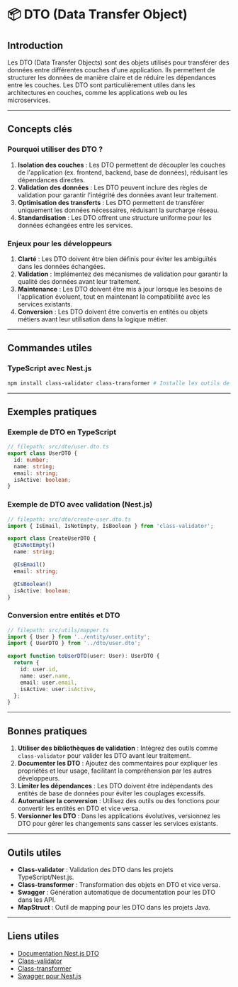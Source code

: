 # 📦 DTO (Data Transfer Object)

## Introduction

Les DTO (Data Transfer Objects) sont des objets utilisés pour transférer des données entre différentes couches d'une application. Ils permettent de structurer les données de manière claire et de réduire les dépendances entre les couches. Les DTO sont particulièrement utiles dans les architectures en couches, comme les applications web ou les microservices.

---

## Concepts clés

### Pourquoi utiliser des DTO ?

1. **Isolation des couches** : Les DTO permettent de découpler les couches de l'application (ex. frontend, backend, base de données), réduisant les dépendances directes.
2. **Validation des données** : Les DTO peuvent inclure des règles de validation pour garantir l'intégrité des données avant leur traitement.
3. **Optimisation des transferts** : Les DTO permettent de transférer uniquement les données nécessaires, réduisant la surcharge réseau.
4. **Standardisation** : Les DTO offrent une structure uniforme pour les données échangées entre les services.

### Enjeux pour les développeurs

1. **Clarté** : Les DTO doivent être bien définis pour éviter les ambiguïtés dans les données échangées.
2. **Validation** : Implémentez des mécanismes de validation pour garantir la qualité des données avant leur traitement.
3. **Maintenance** : Les DTO doivent être mis à jour lorsque les besoins de l'application évoluent, tout en maintenant la compatibilité avec les services existants.
4. **Conversion** : Les DTO doivent être convertis en entités ou objets métiers avant leur utilisation dans la logique métier.

---

## Commandes utiles

### TypeScript avec Nest.js

```bash
npm install class-validator class-transformer # Installe les outils de validation pour les DTO
```

---

## Exemples pratiques

### Exemple de DTO en TypeScript

```typescript
// filepath: src/dto/user.dto.ts
export class UserDTO {
  id: number;
  name: string;
  email: string;
  isActive: boolean;
}
```

### Exemple de DTO avec validation (Nest.js)

```typescript
// filepath: src/dto/create-user.dto.ts
import { IsEmail, IsNotEmpty, IsBoolean } from 'class-validator';

export class CreateUserDTO {
  @IsNotEmpty()
  name: string;

  @IsEmail()
  email: string;

  @IsBoolean()
  isActive: boolean;
}
```

### Conversion entre entités et DTO

```typescript
// filepath: src/utils/mapper.ts
import { User } from '../entity/user.entity';
import { UserDTO } from '../dto/user.dto';

export function toUserDTO(user: User): UserDTO {
  return {
    id: user.id,
    name: user.name,
    email: user.email,
    isActive: user.isActive,
  };
}
```

---

## Bonnes pratiques

1. **Utiliser des bibliothèques de validation** : Intégrez des outils comme `class-validator` pour valider les DTO avant leur traitement.
2. **Documenter les DTO** : Ajoutez des commentaires pour expliquer les propriétés et leur usage, facilitant la compréhension par les autres développeurs.
3. **Limiter les dépendances** : Les DTO doivent être indépendants des entités de base de données pour éviter les couplages excessifs.
4. **Automatiser la conversion** : Utilisez des outils ou des fonctions pour convertir les entités en DTO et vice versa.
5. **Versionner les DTO** : Dans les applications évolutives, versionnez les DTO pour gérer les changements sans casser les services existants.

---

## Outils utiles

- **Class-validator** : Validation des DTO dans les projets TypeScript/Nest.js.
- **Class-transformer** : Transformation des objets en DTO et vice versa.
- **Swagger** : Génération automatique de documentation pour les DTO dans les API.
- **MapStruct** : Outil de mapping pour les DTO dans les projets Java.

---

## Liens utiles

- [Documentation Nest.js DTO](https://docs.nestjs.com/controllers#request-payloads)
- [Class-validator](https://github.com/typestack/class-validator)
- [Class-transformer](https://github.com/typestack/class-transformer)
- [Swagger pour Nest.js](https://docs.nestjs.com/openapi/introduction)
